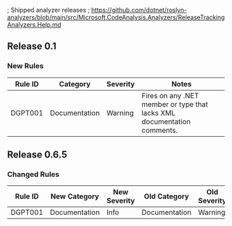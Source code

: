 ﻿; Shipped analyzer releases
; https://github.com/dotnet/roslyn-analyzers/blob/main/src/Microsoft.CodeAnalysis.Analyzers/ReleaseTrackingAnalyzers.Help.md

## Release 0.1

### New Rules

Rule ID | Category | Severity | Notes
--------|----------|----------|-------
DGPT001 | Documentation | Warning | Fires on any .NET member or type that lacks XML documentation comments.


## Release 0.6.5

### Changed Rules

Rule ID | New Category | New Severity | Old Category | Old Severity | Notes
--------|--------------|--------------|--------------|--------------|-------
DGPT001 | Documentation | Info | Documentation | Warning | Downgraded